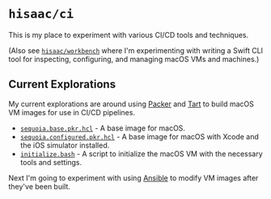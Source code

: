 # `hisaac/ci`

This is my place to experiment with various CI/CD tools and techniques.

(Also see [`hisaac/workbench`](https://github.com/hisaac/workbench) where I'm experimenting with writing a Swift CLI tool for inspecting, configuring, and managing macOS VMs and machines.)

## Current Explorations

My current explorations are around using [Packer](https://packer.io) and [Tart](https://tart.run) to build macOS VM images for use in CI/CD pipelines.

- [`sequoia.base.pkr.hcl`](templates/sequoia.base.pkr.hcl) - A base image for macOS.
- [`sequoia.configured.pkr.hcl`](templates/sequoia.configured.pkr.hcl) - A base image for macOS with Xcode and the iOS simulator installed.
- [`initialize.bash`](scripts/initialize.bash) - A script to initialize the macOS VM with the necessary tools and settings.

Next I'm going to experiment with using [Ansible](https://ansible.com) to modify VM images after they've been built.
